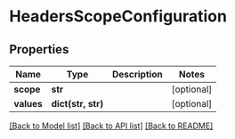 # HeadersScopeConfiguration

## Properties
Name | Type | Description | Notes
------------ | ------------- | ------------- | -------------
**scope** | **str** |  | [optional] 
**values** | **dict(str, str)** |  | [optional] 

[[Back to Model list]](../README.md#documentation-for-models) [[Back to API list]](../README.md#documentation-for-api-endpoints) [[Back to README]](../README.md)

